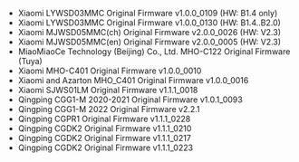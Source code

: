 
* Xiaomi LYWSD03MMC Original Firmware v1.0.0_0109 (HW: B1.4 only)
* Xiaomi LYWSD03MMC Original Firmware v1.0.0_0130 (HW: B1.4..B2.0)
* Xiaomi MJWSD05MMC(ch) Original Firmware v2.0.0_0026 (HW: V2.3)
* Xiaomi MJWSD05MMC(en) Original Firmware v2.0.0_0005 (HW: V2.3)
* MiaoMiaoCe Technology (Beijing) Co., Ltd. MHO-C122 Original Firmware (Tuya)
* Xiaomi MHO-C401 Original Firmware v1.0.0_0010
* Xiaomi and Azarton MHO_C401 Original Firmware v1.0.0_0016
* Xiaomi SJWS01LM Original Firmware v1.1.1_0018
* Qingping CGG1-M 2020-2021 Original Firmware v1.0.1_0093
* Qingping CGG1-M 2022 Original Firmware v2.2.1
* Qingping CGPR1 Original Firmware v1.1.1_0228
* Qingping CGDK2 Original Firmware v1.1.1_0210
* Qingping CGDK2 Original Firmware v1.1.1_0217
* Qingping CGDK2 Original Firmware v1.1.1_0223

